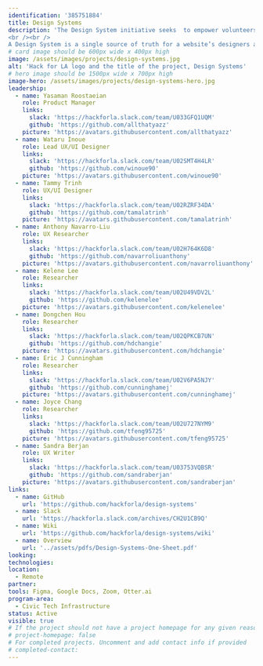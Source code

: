 ```yaml
---
identification: '385751884'
title: Design Systems
description: 'The Design System initiative seeks  to empower volunteers with the tools, documentation and templates for creating and maintaining a design system for their HfLA projects.  As Hack for LA continues to scale it has become more essential to create consistent documentation and standards for design deliverables. 
<br /><br />
A Design System is a single source of truth for a website’s designers and developers– a collection of reusable components, styles, and code guided by clear standards and documentation. Design systems are now an industry standard used by the website teams of most major companies.'
# card image should be 600px wide x 400px high
image: /assets/images/projects/design-systems.jpg
alt: 'Hack for LA logo and the title of the project, Design Systems'
# hero image should be 1500px wide x 700px high
image-hero: /assets/images/projects/design-systems-hero.jpg
leadership:
  - name: Yasaman Roostaeian
    role: Product Manager
    links:
      slack: 'https://hackforla.slack.com/team/U033GFQ1UQM'
      github: 'https://github.com/allthatyazz'
    picture: 'https://avatars.githubusercontent.com/allthatyazz'
  - name: Wataru Inoue
    role: Lead UX/UI Designer
    links:
      slack: 'https://hackforla.slack.com/team/U02SMT4H4LR'
      github: 'https://github.com/winoue90'
    picture: 'https://avatars.githubusercontent.com/winoue90'
  - name: Tammy Trinh
    role: UX/UI Designer
    links:
      slack: 'https://hackforla.slack.com/team/U02RZRF34DA'
      github: 'https://github.com/tamalatrinh'
    picture: 'https://avatars.githubusercontent.com/tamalatrinh'
  - name: Anthony Navarro-Liu
    role: UX Researcher
    links:
      slack: 'https://hackforla.slack.com/team/U02H764K6D8'
      github: 'https://github.com/navarroliuanthony'
    picture: 'https://avatars.githubusercontent.com/navarroliuanthony'
  - name: Kelene Lee
    role: Researcher
    links:
      slack: 'https://hackforla.slack.com/team/U02U49VDV2L'
      github: 'https://github.com/kelenelee'
    picture: 'https://avatars.githubusercontent.com/kelenelee'
  - name: Dongchen Hou
    role: Researcher
    links:
      slack: 'https://hackforla.slack.com/team/U02QPKCB7UN'
      github: 'https://github.com/hdchangie'
    picture: 'https://avatars.githubusercontent.com/hdchangie'
  - name: Eric J Cunningham
    role: Researcher
    links:
      slack: 'https://hackforla.slack.com/team/U02V6PA5NJY'
      github: 'https://github.com/cunninghamej'
    picture: 'https://avatars.githubusercontent.com/cunninghamej'
  - name: Joyce Chang
    role: Researcher
    links:
      slack: 'https://hackforla.slack.com/team/U02U727NYM9'
      github: 'https://github.com/tfeng95725'
    picture: 'https://avatars.githubusercontent.com/tfeng95725'
  - name: Sandra Berjan
    role: UX Writer
    links:
      slack: 'https://hackforla.slack.com/team/U03753VQBSR'
      github: 'https://github.com/sandraberjan'
    picture: 'https://avatars.githubusercontent.com/sandraberjan'
links: 
  - name: GitHub
    url: 'https://github.com/hackforla/design-systems'
  - name: Slack
    url: 'https://hackforla.slack.com/archives/CH2U1CB9Q'
  - name: Wiki
    url: 'https://github.com/hackforla/design-systems/wiki'
  - name: Overview
    url: '../assets/pdfs/Design-Systems-One-Sheet.pdf'
looking:
technologies: 
location: 
  - Remote
partner:
tools: Figma, Google Docs, Zoom, Otter.ai
program-area:
  - Civic Tech Infrastructure
status: Active 
visible: true
# If the project should not have a project homepage for any given reason, add the following line (uncommented):
# project-homepage: false
# For completed projects. Uncomment and add contact info if provided
# completed-contact:
---
```

